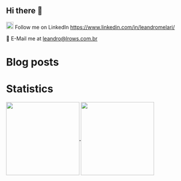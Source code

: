 ## Hi there 👋

<!--[![LinkedIn](https://raw.githubusercontent.com/FortAwesome/Font-Awesome/6.x/svgs/brands/linkedin.svg)][1]
[![text](https://img.shields.io/badge/LinkedIn-0077B5?style=for-the-badge&logo=linkedin&logoColor=white)](https://www.linkedin.com/in/myprofile)-->
<img src="https://cdn.jsdelivr.net/gh/devicons/devicon@latest/icons/linkedin/linkedin-original.svg" height="20" width="20"/> Follow me on LinkedIn https://www.linkedin.com/in/leandromelari/ 

:email: E-Mail me at [leandro@lrows.com.br](mailto:leandro@lrows.com.br)  
<!--
<img src="https://cdn.jsdelivr.net/gh/devicons/devicon@latest/icons/linkedin/linkedin-original.svg" height="20" width="20"/> Follow me on LinkedIn https://www.linkedin.com/in/leandromelari/
-->
# Blog posts
<!-- BLOG-POST-LIST:START -->
<!-- BLOG-POST-LIST:END -->


# Statistics
<a href="https://github.com/anuraghazra/github-readme-stats">
  <img height=200 align="center" src="https://github-readme-stats.vercel.app/api?username=lmelari" />
</a>
<a href="https://github.com/anuraghazra/convoychat">
  <img height=200 align="center" src="https://github-readme-stats.vercel.app/api/top-langs?username=lmelari&layout=compact&langs_count=8&card_width=320" />
</a>

<!--
[![Leandro's GitHub stats](https://github-readme-stats.vercel.app/api?username=lmelari&show_icons=true&theme=transparent)](https://github.com/anuraghazra/github-readme-stats)
![Top Langs](https://github-readme-stats.vercel.app/api/top-langs/?username=lmelari&layout=compact)
-->


<!--
**lmelari/lmelari** is a ✨ _special_ ✨ repository because its `README.md` (this file) appears on your GitHub profile.

Here are some ideas to get you started:

- 🔭 I’m currently working on ...
- 🌱 I’m currently learning ...
- 👯 I’m looking to collaborate on ...
- 🤔 I’m looking for help with ...
- 💬 Ask me about ...
- 📫 How to reach me: ...
- 😄 Pronouns: ...
- ⚡ Fun fact: ...
-->
